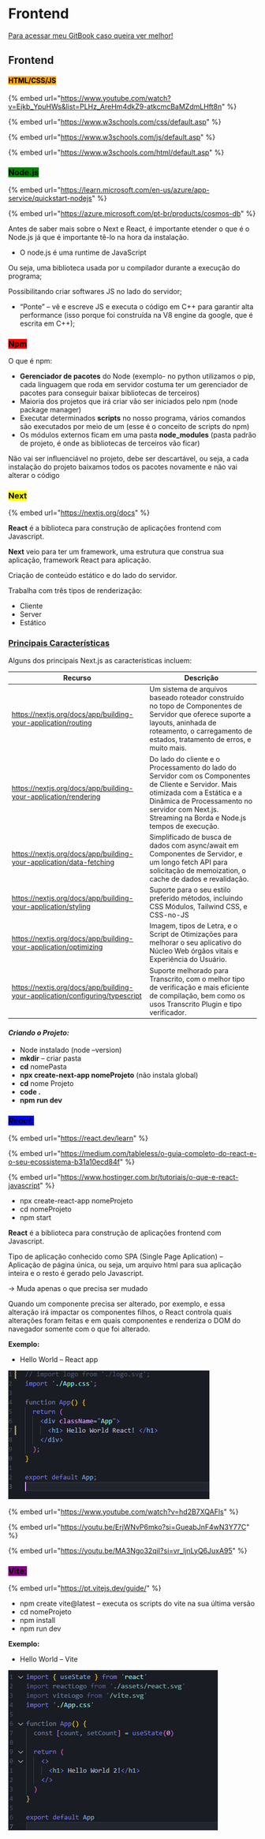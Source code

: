 # Frontend

[Para acessar meu GitBook caso queira ver melhor!](https://julinha.gitbook.io/frontend/)

## Frontend

#### <mark style="background-color:orange;">**HTML/CSS/JS**</mark>

{% embed url="https://www.youtube.com/watch?v=Ejkb_YpuHWs&list=PLHz_AreHm4dkZ9-atkcmcBaMZdmLHft8n" %}

{% embed url="https://www.w3schools.com/css/default.asp" %}

{% embed url="https://www.w3schools.com/js/default.asp" %}

{% embed url="https://www.w3schools.com/html/default.asp" %}

### <mark style="background-color:green;">Node.js</mark>

{% embed url="https://learn.microsoft.com/en-us/azure/app-service/quickstart-nodejs" %}

{% embed url="https://azure.microsoft.com/pt-br/products/cosmos-db" %}

Antes de saber mais sobre o Next e React, é importante etender o que é o Node.js já que é importante tê-lo na hora da instalação.

* O node.js é uma runtime de JavaScript

Ou seja, uma biblioteca usada por u compilador durante a execução do programa;

Possibilitando criar softwares JS no lado do servidor;

* “Ponte” – vê e escreve JS e executa o código em C++ para garantir alta performance (isso porque foi construída na V8 engine da google, que é escrita em C++);

### <mark style="background-color:red;">Npm</mark>

O que é npm:

* **Gerenciador de pacotes** do Node (exemplo- no python utilizamos o pip, cada linguagem que roda em servidor costuma ter um gerenciador de pacotes para conseguir baixar bibliotecas de terceiros)
* Maioria dos projetos que irá criar vão ser iniciados pelo npm (node package manager)
* Executar determinados **scripts** no nosso programa, vários comandos são executados por meio de um (esse é o conceito de scripts do npm)
* Os módulos externos ficam em uma pasta **node\_modules** (pasta padrão de projeto, é onde as bibliotecas de terceiros vão ficar)

Não vai ser influenciável no projeto, debe ser descartável, ou seja, a cada instalação do projeto baixamos todos os pacotes novamente e não vai alterar o código

### <mark style="background-color:yellow;">Next</mark>

{% embed url="https://nextjs.org/docs" %}

**React** é a biblioteca para construção de aplicações frontend com Javascript.

**Next** veio para ter um framework, uma estrutura que construa sua aplicação, framework React para aplicação.

Criação de conteúdo estático e do lado do servidor.

Trabalha com três tipos de renderização:

* Cliente
* Server
* Estático

### [**Principais Características**](https://nextjs.org/docs#main-features)

Alguns dos principais Next.js as características incluem:

| Recurso                                                                      | Descrição                                                                                                                                                                                                                                |
| ---------------------------------------------------------------------------- | ---------------------------------------------------------------------------------------------------------------------------------------------------------------------------------------------------------------------------------------- |
| https://nextjs.org/docs/app/building-your-application/routing                | Um sistema de arquivos baseado roteador construído no topo de Componentes de Servidor que oferece suporte a layouts, aninhada de roteamento, o carregamento de estados, tratamento de erros, e muito mais.                               |
| https://nextjs.org/docs/app/building-your-application/rendering              | Do lado do cliente e o Processamento do lado do Servidor com os Componentes de Cliente e Servidor. Mais otimizada com a Estática e a Dinâmica de Processamento no servidor com Next.js. Streaming na Borda e Node.js tempos de execução. |
| https://nextjs.org/docs/app/building-your-application/data-fetching          | Simplificado de busca de dados com async/await em Componentes de Servidor, e um longo fetch API para solicitação de memoization, o cache de dados e revalidação.                                                                         |
| https://nextjs.org/docs/app/building-your-application/styling                | Suporte para o seu estilo preferido métodos, incluindo CSS Módulos, Tailwind CSS, e CSS-no-JS                                                                                                                                            |
| https://nextjs.org/docs/app/building-your-application/optimizing             | Imagem, tipos de Letra, e o Script de Otimizações para melhorar o seu aplicativo do Núcleo Web órgãos vitais e Experiência do Usuário.                                                                                                   |
| https://nextjs.org/docs/app/building-your-application/configuring/typescript | Suporte melhorado para Transcrito, com o melhor tipo de verificação e mais eficiente de compilação, bem como os usos Transcrito Plugin e tipo verificador.                                                                               |

#### _**Criando o Projeto:**_

* Node instalado (node –version)
* **mkdir** – criar pasta
* **cd** nomePasta
* **npx create-next-app nomeProjeto** (não instala global)
* **cd** nome Projeto
* **code .**
* **npm run dev**

### _<mark style="background-color:blue;">**React:**</mark>_

{% embed url="https://react.dev/learn" %}

{% embed url="https://medium.com/tableless/o-guia-completo-do-react-e-o-seu-ecossistema-b31a10ecd84f" %}

{% embed url="https://www.hostinger.com.br/tutoriais/o-que-e-react-javascript" %}

* npx create-react-app nomeProjeto
* cd nomeProjeto
* npm start

**React** é a biblioteca para construção de aplicações frontend com Javascript.

Tipo de aplicação conhecido como SPA (Single Page Aplication) – Aplicação de página única, ou seja, um arquivo html para sua aplicação inteira e o resto é gerado pelo Javascript.

→ Muda apenas o que precisa ser mudado

Quando um componente precisa ser alterado, por exemplo, e essa alteração irá impactar os componentes filhos, o React controla quais alterações foram feitas e em quais componentes e renderiza o DOM do navegador somente com o que foi alterado.



**Exemplo:**

* Hello World – React app

![](.gitbook/assets/hr.png)

{% embed url="https://www.youtube.com/watch?v=hd2B7XQAFls" %}

{% embed url="https://youtu.be/ErjWNvP6mko?si=GueabJnF4wN3Y77C" %}

{% embed url="https://youtu.be/MA3Ngo32qiI?si=vr_ljnLyQ6JuxA95" %}

### <mark style="background-color:purple;">Vite:</mark>

{% embed url="https://pt.vitejs.dev/guide/" %}

* npm create vite@latest – executa os scripts do vite na sua última versão
* cd nomeProjeto
* npm install
* npm run dev

**Exemplo:**

* Hello World – Vite

![](.gitbook/assets/hv.png)

